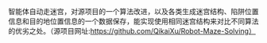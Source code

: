 智能体自动走迷宫，对源项目的一个算法改进，以及各类生成迷宫结构、陷阱位置信息和目的地位置信息的一个数据保存，能实现使用相同迷宫结构来对比不同算法的优劣之处。（源项目网址:https://github.com/QikaiXu/Robot-Maze-Solving）
